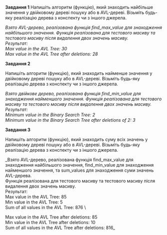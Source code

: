 **Завдання 1**
Напишіть алгоритм (функцію), який знаходить найбільше значення у двійковому дереві пошуку або в AVL-дереві. Візьміть будь-яку реалізацію дерева з конспекту чи з іншого джерела.

_Взято AVL-дерево, реалізована функція find_max_value для знаходження найбільшого значення. Функція реалізована для тестового масиву та тестового масиву після видалення двох значень масиву. \
Результат:  \
Max value in the AVL Tree: 30 \
Max value in the AVL Tree after deletions: 28_

**Завдання 2**

Напишіть алгоритм (функцію), який знаходить найменше значення у двійковому дереві пошуку або в AVL-дереві. Візьміть будь-яку реалізацію дерева з конспекту чи з іншого джерела.

_Взято двійкове дерево, реалізована функція find_min_value для знаходження найменшого значення. Функція реалізована для тестового масиву та тестового масиву після видалення двох значень масиву. \
Результат:  \
Minimum value in the Binary Search Tree: 2 \
Minimum value in the Binary Search Tree after deletions of 2: 3_

**Завдання 3**

Напишіть алгоритм (функцію), який знаходить суму всіх значень у двійковому дереві пошуку або в AVL-дереві. Візьміть будь-яку реалізацію дерева з конспекту чи з іншого джерела.

_Взято AVL-дерево, реалізована функція find_max_value для знаходження найбільшого значення, find_min_value для знаходження найменшого значення, та sum_values для знаходження суми значень AVL-дерева. \
Функція реалізована для тестового масиву та тестового масиву після видалення двох значень масиву. \
Результат:  \
Max value in the AVL Tree: 85  \
Min value in the AVL Tree: 5 \
Sum of all values in the AVL Tree: 876 \

Max value in the AVL Tree after deletions: 85 \
Min value in the AVL Tree after deletions: 10 \
Sum of all values in the AVL Tree after deletions: 816_
